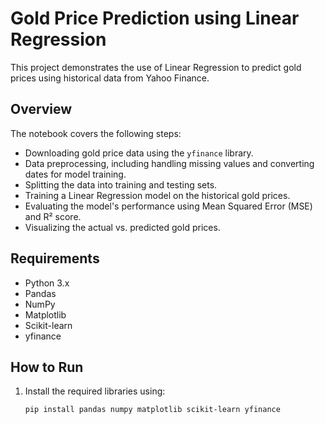 # Gold Price Prediction using Linear Regression

This project demonstrates the use of Linear Regression to predict gold prices using historical data from Yahoo Finance.

## Overview

The notebook covers the following steps:
- Downloading gold price data using the `yfinance` library.
- Data preprocessing, including handling missing values and converting dates for model training.
- Splitting the data into training and testing sets.
- Training a Linear Regression model on the historical gold prices.
- Evaluating the model's performance using Mean Squared Error (MSE) and R² score.
- Visualizing the actual vs. predicted gold prices.

## Requirements

- Python 3.x
- Pandas
- NumPy
- Matplotlib
- Scikit-learn
- yfinance

## How to Run

1. Install the required libraries using:
   ```bash
   pip install pandas numpy matplotlib scikit-learn yfinance
